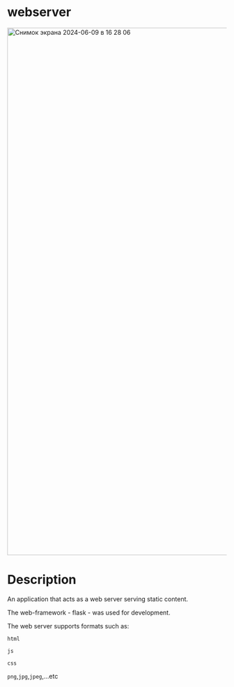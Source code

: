 # webserver

<img width="1210" alt="Снимок экрана 2024-06-09 в 16 28 06" src="https://github.com/aakulovaa/webserver/assets/152773831/cb04795c-9467-4da7-84ab-67dbf887ec2b">

# Description

An application that acts as a web server serving static content.  

The web-framework - flask - was used for development. 

The web server supports formats such as: 

`html`

`js`

`css`

`png`,`jpg`,`jpeg`,...etc
